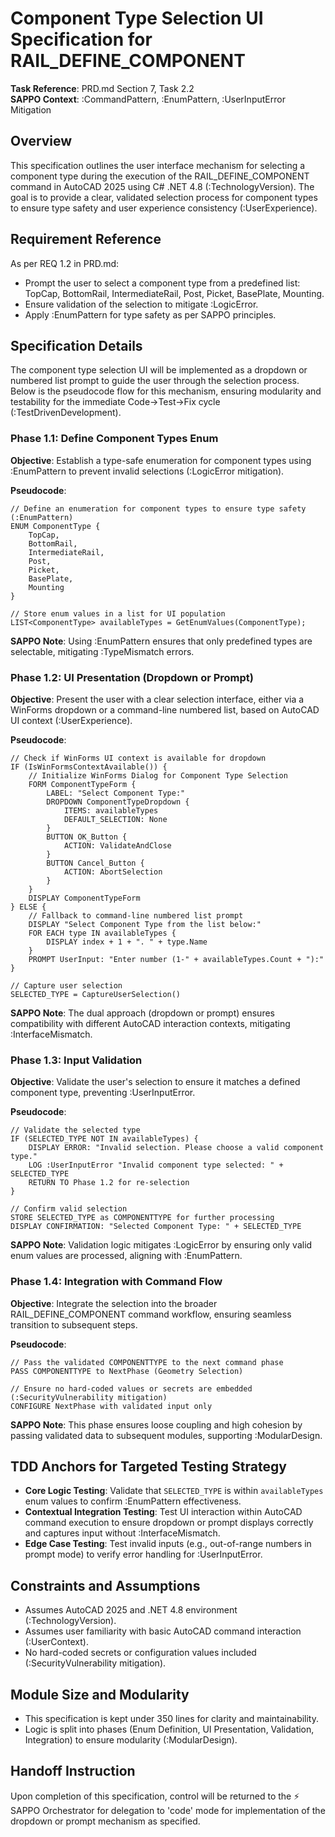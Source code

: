# Component Type Selection UI Specification for RAIL_DEFINE_COMPONENT

**Task Reference**: PRD.md Section 7, Task 2.2  
**SAPPO Context**: :CommandPattern, :EnumPattern, :UserInputError Mitigation

## Overview
This specification outlines the user interface mechanism for selecting a component type during the execution of the RAIL_DEFINE_COMPONENT command in AutoCAD 2025 using C# .NET 4.8 (:TechnologyVersion). The goal is to provide a clear, validated selection process for component types to ensure type safety and user experience consistency (:UserExperience).

## Requirement Reference
As per REQ 1.2 in PRD.md:
- Prompt the user to select a component type from a predefined list: TopCap, BottomRail, IntermediateRail, Post, Picket, BasePlate, Mounting.
- Ensure validation of the selection to mitigate :LogicError.
- Apply :EnumPattern for type safety as per SAPPO principles.

## Specification Details
The component type selection UI will be implemented as a dropdown or numbered list prompt to guide the user through the selection process. Below is the pseudocode flow for this mechanism, ensuring modularity and testability for the immediate Code->Test->Fix cycle (:TestDrivenDevelopment).

### Phase 1.1: Define Component Types Enum
**Objective**: Establish a type-safe enumeration for component types using :EnumPattern to prevent invalid selections (:LogicError mitigation).

**Pseudocode**:
```
// Define an enumeration for component types to ensure type safety (:EnumPattern)
ENUM ComponentType {
    TopCap,
    BottomRail,
    IntermediateRail,
    Post,
    Picket,
    BasePlate,
    Mounting
}

// Store enum values in a list for UI population
LIST<ComponentType> availableTypes = GetEnumValues(ComponentType);
```

**SAPPO Note**: Using :EnumPattern ensures that only predefined types are selectable, mitigating :TypeMismatch errors.

### Phase 1.2: UI Presentation (Dropdown or Prompt)
**Objective**: Present the user with a clear selection interface, either via a WinForms dropdown or a command-line numbered list, based on AutoCAD UI context (:UserExperience).

**Pseudocode**:
```
// Check if WinForms UI context is available for dropdown
IF (IsWinFormsContextAvailable()) {
    // Initialize WinForms Dialog for Component Type Selection
    FORM ComponentTypeForm {
        LABEL: "Select Component Type:"
        DROPDOWN ComponentTypeDropdown {
            ITEMS: availableTypes
            DEFAULT_SELECTION: None
        }
        BUTTON OK_Button {
            ACTION: ValidateAndClose
        }
        BUTTON Cancel_Button {
            ACTION: AbortSelection
        }
    }
    DISPLAY ComponentTypeForm
} ELSE {
    // Fallback to command-line numbered list prompt
    DISPLAY "Select Component Type from the list below:"
    FOR EACH type IN availableTypes {
        DISPLAY index + 1 + ". " + type.Name
    }
    PROMPT UserInput: "Enter number (1-" + availableTypes.Count + "):"
}

// Capture user selection
SELECTED_TYPE = CaptureUserSelection()
```

**SAPPO Note**: The dual approach (dropdown or prompt) ensures compatibility with different AutoCAD interaction contexts, mitigating :InterfaceMismatch.

### Phase 1.3: Input Validation
**Objective**: Validate the user's selection to ensure it matches a defined component type, preventing :UserInputError.

**Pseudocode**:
```
// Validate the selected type
IF (SELECTED_TYPE NOT IN availableTypes) {
    DISPLAY ERROR: "Invalid selection. Please choose a valid component type."
    LOG :UserInputError "Invalid component type selected: " + SELECTED_TYPE
    RETURN TO Phase 1.2 for re-selection
}

// Confirm valid selection
STORE SELECTED_TYPE as COMPONENTTYPE for further processing
DISPLAY CONFIRMATION: "Selected Component Type: " + SELECTED_TYPE
```

**SAPPO Note**: Validation logic mitigates :LogicError by ensuring only valid enum values are processed, aligning with :EnumPattern.

### Phase 1.4: Integration with Command Flow
**Objective**: Integrate the selection into the broader RAIL_DEFINE_COMPONENT command workflow, ensuring seamless transition to subsequent steps.

**Pseudocode**:
```
// Pass the validated COMPONENTTYPE to the next command phase
PASS COMPONENTTYPE to NextPhase (Geometry Selection)

// Ensure no hard-coded values or secrets are embedded (:SecurityVulnerability mitigation)
CONFIGURE NextPhase with validated input only
```

**SAPPO Note**: This phase ensures loose coupling and high cohesion by passing validated data to subsequent modules, supporting :ModularDesign.

## TDD Anchors for Targeted Testing Strategy
- **Core Logic Testing**: Validate that `SELECTED_TYPE` is within `availableTypes` enum values to confirm :EnumPattern effectiveness.
- **Contextual Integration Testing**: Test UI interaction within AutoCAD command execution to ensure dropdown or prompt displays correctly and captures input without :InterfaceMismatch.
- **Edge Case Testing**: Test invalid inputs (e.g., out-of-range numbers in prompt mode) to verify error handling for :UserInputError.

## Constraints and Assumptions
- Assumes AutoCAD 2025 and .NET 4.8 environment (:TechnologyVersion).
- Assumes user familiarity with basic AutoCAD command interaction (:UserContext).
- No hard-coded secrets or configuration values included (:SecurityVulnerability mitigation).

## Module Size and Modularity
- This specification is kept under 350 lines for clarity and maintainability.
- Logic is split into phases (Enum Definition, UI Presentation, Validation, Integration) to ensure modularity (:ModularDesign).

## Handoff Instruction
Upon completion of this specification, control will be returned to the ⚡️ SAPPO Orchestrator for delegation to 'code' mode for implementation of the dropdown or prompt mechanism as specified.